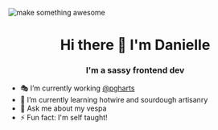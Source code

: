 <span align="right"><img src="https://img.shields.io/badge/makesomething-awesome-pink" alt="make something awesome"/></span>
<h1 align="center">Hi there 👋 I'm Danielle</h1>
<h3 align="center">I'm a sassy frontend dev</h3>


- 🎭 I’m currently working [@pgharts](https://github.com/pgharts)
- 🥖 I’m currently learning hotwire and sourdough artisanry 
- 🛵 Ask me about my vespa 
- ⚡ Fun fact: I'm self taught!

